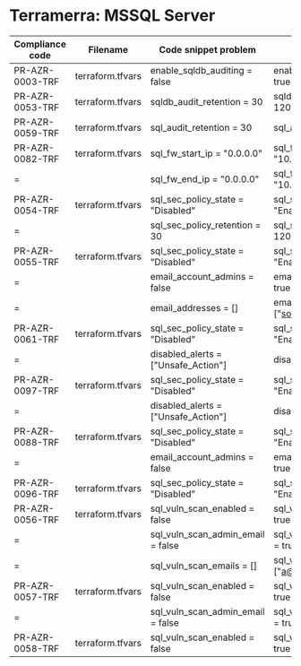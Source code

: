 # Terramerra: MSSQL Server

Compliance code | Filename       | Code snippet problem              | Fixed code
----------------|----------------|-----------------------------------|---------------------------------
PR-AZR-0003-TRF |terraform.tfvars|enable_sqldb_auditing = false      |enable_sqldb_auditing = true
PR-AZR-0053-TRF |terraform.tfvars|sqldb_audit_retention = 30         |sqldb_audit_retention = 120
PR-AZR-0059-TRF |terraform.tfvars|sql_audit_retention = 30           |sql_audit_retention = 120
PR-AZR-0082-TRF |terraform.tfvars|sql_fw_start_ip = "0.0.0.0"        |sql_fw_start_ip = "10.0.2.0"
=               |                |sql_fw_end_ip = "0.0.0.0"          |sql_fw_end_ip = "10.0.255.255"
PR-AZR-0054-TRF |terraform.tfvars|sql_sec_policy_state = "Disabled"  |sql_sec_policy_state = "Enabled"
=               |                |sql_sec_policy_retention = 30      |sql_sec_policy_retention = 120
PR-AZR-0055-TRF |terraform.tfvars|sql_sec_policy_state = "Disabled"  |sql_sec_policy_state = "Enabled"
=               |                |email_account_admins = false       |email_account_admins = true
=               |                |email_addresses = []               |email_addresses = ["soc@my.net"]
PR-AZR-0061-TRF |terraform.tfvars|sql_sec_policy_state = "Disabled"  |sql_sec_policy_state = "Enabled"
=               |                |disabled_alerts = ["Unsafe_Action"]|disabled_alerts = []
PR-AZR-0097-TRF |terraform.tfvars|sql_sec_policy_state = "Disabled"  |sql_sec_policy_state = "Enabled"
=               |                |disabled_alerts = ["Unsafe_Action"]|disabled_alerts = []
PR-AZR-0088-TRF |terraform.tfvars|sql_sec_policy_state = "Disabled"  |sql_sec_policy_state = "Enabled"
=               |                |email_account_admins = false       |email_account_admins = true
PR-AZR-0096-TRF |terraform.tfvars|sql_sec_policy_state = "Disabled"  |sql_sec_policy_state = "Enabled"
PR-AZR-0056-TRF |terraform.tfvars|sql_vuln_scan_enabled = false      |sql_vuln_scan_enabled = true
=               |                |sql_vuln_scan_admin_email = false  |sql_vuln_scan_admin_email = true
=               |                |sql_vuln_scan_emails = []          |sql_vuln_scan_emails = ["a@b.io"]
PR-AZR-0057-TRF |terraform.tfvars|sql_vuln_scan_enabled = false      |sql_vuln_scan_enabled = true
=               |                |sql_vuln_scan_admin_email = false  |sql_vuln_scan_admin_email = true
PR-AZR-0058-TRF |terraform.tfvars|sql_vuln_scan_enabled = false      |sql_vuln_scan_enabled = true
